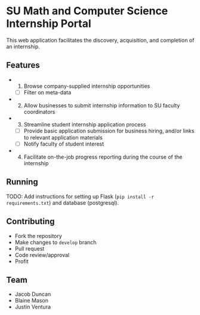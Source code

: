 # SU Math and Computer Science Internship Portal

This web application facilitates the discovery, acquisition, and completion of an internship.

## Features

- 1. Browse company-supplied internship opportunities
  - [ ] Filter on meta-data
- 2. Allow businesses to submit internship information to SU faculty coordinators
- 3. Streamline student internship application process
  - [ ] Provide basic application submission for business hiring, and/or links to relevant application materials
  - [ ] Notify faculty of student interest
- 4. Facilitate on-the-job progress reporting during the course of the internship

## Running

TODO: Add instructions for setting up Flask (`pip install -r requirements.txt`) and database (postgresql).

## Contributing

- Fork the repository
- Make changes to `develop` branch
- Pull request
- Code review/approval
- Profit

## Team

- Jacob Duncan <insert email>
- Blaine Mason <insert email>
- Justin Ventura <insert email>
